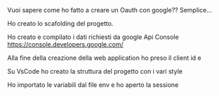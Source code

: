 Vuoi sapere come ho fatto a creare un Oauth con google?? Semplice...

Ho creato lo scafolding del progetto.

Ho creato e compilato i dati richiesti da google Api Console
https://console.developers.google.com/

Alla fine della creazione della web application ho preso il client id e 

Su VsCode ho creato la struttura del progetto con i vari style

Ho importato le variabili dal file env e ho aperto la sessione

